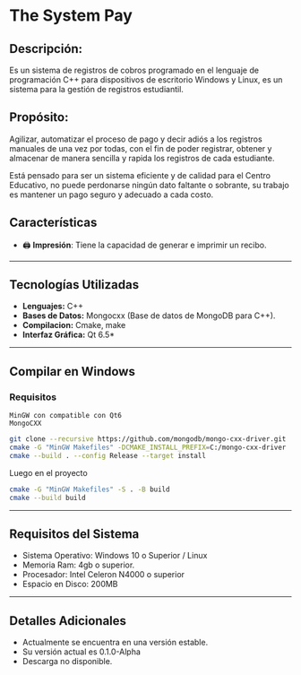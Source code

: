 # The System Pay

## Descripción:

Es un sistema de registros de cobros programado en el lenguaje de programación C++ para dispositivos de escritorio Windows y Linux, es un sistema para la gestión de registros estudiantil.

## Propósito:

Agilizar, automatizar el proceso de pago y decir adiós a los registros manuales de una vez por todas, con el fin de poder registrar, obtener y almacenar de manera sencilla y rapida los registros de cada estudiante.

Está pensado para ser un sistema eficiente y de calidad para el Centro Educativo, no puede perdonarse ningún dato faltante o sobrante, su trabajo es mantener un pago seguro y adecuado a cada costo.

## Características

- 🖨 **Impresión**: Tiene la capacidad de generar e imprimir un recibo.

---

## Tecnologías Utilizadas

- **Lenguajes:** C++
- **Bases de Datos:** Mongocxx (Base de datos de MongoDB para C++).
- **Compilacion:** Cmake, make
- **Interfaz Gráfica:** Qt 6.5\*

---

## Compilar en Windows

### Requisitos

    MinGW con compatible con Qt6
    MongoCXX

```bash
git clone --recursive https://github.com/mongodb/mongo-cxx-driver.git
cmake -G "MinGW Makefiles" -DCMAKE_INSTALL_PREFIX=C:/mongo-cxx-driver ../mongo-cxx-driver
cmake --build . --config Release --target install
```

Luego en el proyecto

```bash
cmake -G "MinGW Makefiles" -S . -B build
cmake --build build
```

---

## Requisitos del Sistema

- Sistema Operativo: Windows 10 o Superior / Linux
- Memoria Ram: 4gb o superior.
- Procesador: Intel Celeron N4000 o superior
- Espacio en Disco: 200MB

---

## Detalles Adicionales

- Actualmente se encuentra en una versión estable.
- Su versión actual es 0.1.0-Alpha
- Descarga no disponible.
